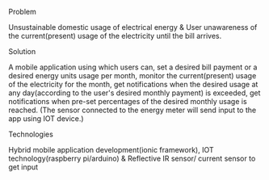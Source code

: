 Problem

Unsustainable domestic usage of electrical energy &
User unawareness of the current(present) usage of the electricity until the bill arrives.

Solution

A mobile application using which users can,
set a desired bill payment or a desired energy units usage per month,
monitor the current(present) usage of the electricity for the month,
get notifications when the desired usage at any day(according to the user's desired monthly payment) is exceeded,
get notifications when pre-set percentages of the desired monthly usage is reached.
(The sensor connected to the energy meter will send input to the app using IOT device.) 
  
 
Technologies
 
Hybrid mobile application development(ionic framework),
IOT technology(raspberry pi/arduino) & 
Reflective IR sensor/ current sensor to get input